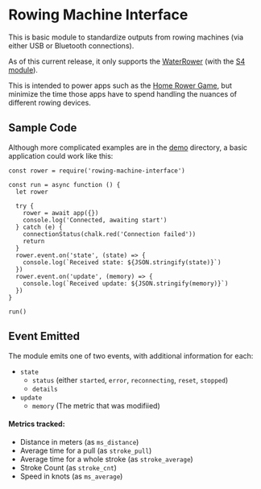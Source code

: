 # Rowing Machine Interface

This is basic module to standardize outputs from rowing machines (via either USB or Bluetooth connections).

As of this current release, it only supports the [WaterRower](https://www.waterrower.com/us/) (with the [S4 module](https://www.waterrower.com/us/shop/accessories/commodule.html)).

This is intended to power apps such as the [Home Rower Game](https://github.com/ecaron/home-rower-game), but minimize the time those apps have to spend handling the nuances of different rowing devices.

## Sample Code

Although more complicated examples are in the [demo](demo) directory, a basic application could work like this:
```
const rower = require('rowing-machine-interface')

const run = async function () {
  let rower

  try {
    rower = await app({})
    console.log('Connected, awaiting start')
  } catch (e) {
    connectionStatus(chalk.red('Connection failed'))
    return
  }
  rower.event.on('state', (state) => {
    console.log(`Received state: ${JSON.stringify(state)}`)
  })
  rower.event.on('update', (memory) => {
    console.log(`Received update: ${JSON.stringify(memory)}`)
  })
}

run()
```

## Event Emitted

The module emits one of two events, with additional information for each:
* `state`
  * `status` (either `started`, `error`, `reconnecting`, `reset`, `stopped`)
  * `details`
* `update`
  * `memory` (The metric that was modifiied)

#### Metrics tracked:
* Distance in meters (as `ms_distance`)
* Average time for a pull (as `stroke_pull`)
* Average time for a whole stroke (as `stroke_average`)
* Stroke Count (as `stroke_cnt`)
* Speed in knots (as `ms_average`)
